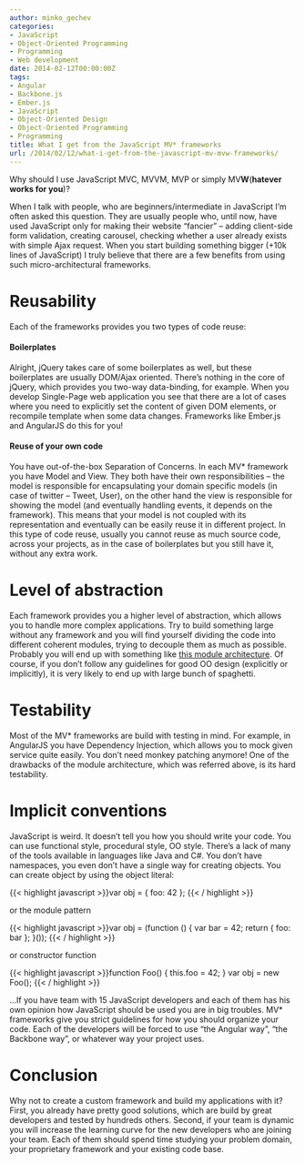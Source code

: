 ```yaml
---
author: minko_gechev
categories:
- JavaScript
- Object-Oriented Programming
- Programming
- Web development
date: 2014-02-12T00:00:00Z
tags:
- Angular
- Backbone.js
- Ember.js
- JavaScript
- Object-Oriented Design
- Object-Oriented Programming
- Programming
title: What I get from the JavaScript MV* frameworks
url: /2014/02/12/what-i-get-from-the-javascript-mv-mvw-frameworks/
---
```


Why should I use JavaScript MVC, MVVM, MVP or simply MV**W**(**hatever works for you**)?

When I talk with people, who are beginners/intermediate in JavaScript I’m often asked this question. They are usually people who, until now, have used JavaScript only for making their website “fancier” – adding client-side form validation, creating carousel, checking whether a user already exists with simple Ajax request. When you start building something bigger (+10k lines of JavaScript) I truly believe that there are a few benefits from using such micro-architectural frameworks.

# Reusability

Each of the frameworks provides you two types of code reuse:

#### Boilerplates

Alright, jQuery takes care of some boilerplates as well, but these boilerplates are usually DOM/Ajax oriented. There’s nothing in the core of jQuery, which provides you two-way data-binding, for example. When you develop Single-Page web application you see that there are a lot of cases where you need to explicitly set the content of given DOM elements, or recompile template when some data changes. Frameworks like Ember.js and AngularJS do this for you!

#### Reuse of your own code

You have out-of-the-box Separation of Concerns. In each MV* framework you have Model and View. They both have their own responsibilities – the model is responsible for encapsulating your domain specific models (in case of twitter – Tweet, User), on the other hand the view is responsible for showing the model (and eventually handling events, it depends on the framework). This means that your model is not coupled with its representation and eventually can be easily reuse it in different project. In this type of code reuse, usually you cannot reuse as much source code, across your projects, as in the case of boilerplates but you still have it, without any extra work.

# Level of abstraction

Each framework provides you a higher level of abstraction, which allows you to handle more complex applications. Try to build something large without any framework and you will find yourself dividing the code into different coherent modules, trying to decouple them as much as possible. Probably you will end up with something like [this module architecture][1]. Of course, if you don’t follow any guidelines for good OO design (explicitly or implicitly), it is very likely to end up with large bunch of spaghetti.

# Testability

Most of the MV* frameworks are build with testing in mind. For example, in AngularJS you have Dependency Injection, which allows you to mock given service quite easily. You don’t need monkey patching anymore! One of the drawbacks of the module architecture, which was referred above, is its hard testability.

# Implicit conventions

JavaScript is weird. It doesn’t tell you how you should write your code. You can use functional style, procedural style, OO style. There’s a lack of many of the tools available in languages like Java and C#. You don’t have namespaces, you even don’t have a single way for creating objects. You can create object by using the object literal:

{{< highlight javascript >}}var obj = { foo: 42 };
{{< / highlight >}}

or the module pattern

{{< highlight javascript >}}var obj = (function () {
  var bar = 42;
  return {
    foo: bar
  };
}());
{{< / highlight >}}

or constructor function

{{< highlight javascript >}}function Foo() {
  this.foo = 42;
}
var obj = new Foo();
{{< / highlight >}}

...If you have team with 15 JavaScript developers and each of them has his own opinion how JavaScript should be used you are in big troubles. MV* frameworks give you strict guidelines for how you should organize your code. Each of the developers will be forced to use “the Angular way”, “the Backbone way”, or whatever way your project uses.

# Conclusion

Why not to create a custom framework and build my applications with it? First, you already have pretty good solutions, which are build by great developers and tested by hundreds others. Second, if your team is dynamic you will increase the learning curve for the new developers who are joining your team. Each of them should spend time studying your problem domain, your proprietary framework and your existing code base.

 [1]: http://www.slideshare.net/nzakas/scalable-javascript-application-architecture